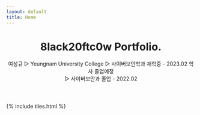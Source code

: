 ```yaml
---
layout: default
title: Home
---
```


<header>
<h1>8lack20ftc0w Portfolio.</h1>
<p>여성규 
 ▷ Yeungnam University College
 ▷ 사이버보안학과 재학중  - 2023.02 학사 졸업예정<br>
 ▷ 사이버보안과 졸업      - 2022.02 </p>
</header>

{% include tiles.html %}
